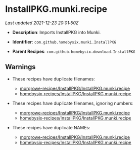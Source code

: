 # InstallPKG.munki.recipe

_Last updated 2021-12-23 20:01:50Z_

- **Description**: Imports InstallPKG into Munki.

- **Identifier**: `com.github.homebysix.munki.InstallPKG`

- **Parent Recipes**: `com.github.homebysix.download.InstallPKG`


## Warnings

- These recipes have duplicate filenames:
    - [morgrowe-recipes/InstallPKG/InstallPKG.munki.recipe](/autopkg-dupe-tracker/morgrowe-recipes/InstallPKG/InstallPKG.munki.recipe)
    - [homebysix-recipes/InstallPKG/InstallPKG.munki.recipe](/autopkg-dupe-tracker/homebysix-recipes/InstallPKG/InstallPKG.munki.recipe)

- These recipes have duplicate filenames, ignoring numbers:
    - [morgrowe-recipes/InstallPKG/InstallPKG.munki.recipe](/autopkg-dupe-tracker/morgrowe-recipes/InstallPKG/InstallPKG.munki.recipe)
    - [homebysix-recipes/InstallPKG/InstallPKG.munki.recipe](/autopkg-dupe-tracker/homebysix-recipes/InstallPKG/InstallPKG.munki.recipe)

- These recipes have duplicate NAMEs:
    - [morgrowe-recipes/InstallPKG/InstallPKG.munki.recipe](/autopkg-dupe-tracker/morgrowe-recipes/InstallPKG/InstallPKG.munki.recipe)
    - [homebysix-recipes/InstallPKG/InstallPKG.munki.recipe](/autopkg-dupe-tracker/homebysix-recipes/InstallPKG/InstallPKG.munki.recipe)